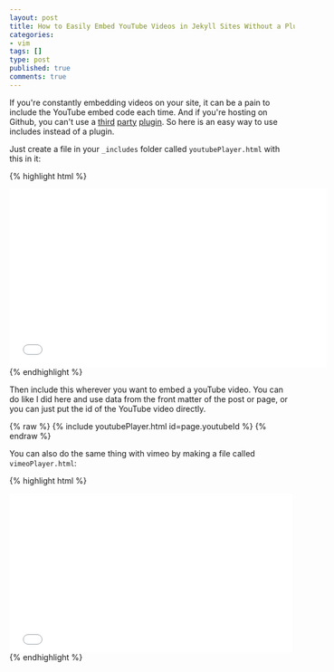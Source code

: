```yaml
---
layout: post
title: How to Easily Embed YouTube Videos in Jekyll Sites Without a Plugin
categories:
- vim
tags: []
type: post
published: true
comments: true
---
```


If you're constantly embedding videos on your site, it can be a pain to include the YouTube embed code each time. And if you're hosting on Github, you can't use a [third](https://github.com/tuananh/BetterTube) [party](https://github.com/pibby/jekyll-youtube) [plugin](https://gist.github.com/joelverhagen/1805814). So here is an easy way to use includes instead of a plugin.

Just create a file in your `_includes` folder called `youtubePlayer.html` with this in it:

{% highlight html %}
<iframe width="560" height="315" src="//www.youtube.com/embed/{{ include.id }}" frameborder="0" allowfullscreen></iframe>
{% endhighlight %}

Then include this wherever you want to embed a youTube video. You can do like I did here and use data from the front matter of the post or page, or you can just put the id of the YouTube video directly.

{% raw %}
{% include youtubePlayer.html id=page.youtubeId %}
{% endraw %}

You can also do the same thing with vimeo by making a file called `vimeoPlayer.html`:

{% highlight html %}
<iframe src="//player.vimeo.com/video/{{ include.id }}" width="500" height="281" frameborder="0" webkitallowfullscreen mozallowfullscreen allowfullscreen></iframe>
{% endhighlight %}
